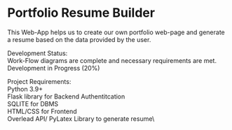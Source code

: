 # Portfolio Resume Builder

This Web-App helps us to create our own portfolio web-page and generate a resume based on the data provided by the user.

Development Status:\
  Work-Flow diagrams are complete and necessary requirements are met.\
  Development in Progress (20%)
  

Project Requirements:\
  Python 3.9+\
  Flask library for Backend Authentitcation\
  SQLITE for DBMS\
  HTML/CSS for Frontend\
  Overlead API/ PyLatex Library to generate resume\
